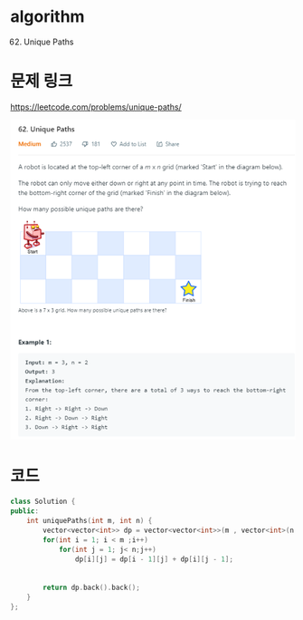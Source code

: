 ﻿# algorithm 
62. Unique Paths
  
  
# 문제 링크  
https://leetcode.com/problems/unique-paths/  

![title](https://github.com/jungmin3834/algorithm/blob/master/image/unique-paths.png)

# 코드

```cpp
class Solution {
public:
    int uniquePaths(int m, int n) {
        vector<vector<int>> dp = vector<vector<int>>(m , vector<int>(n , 1));
        for(int i = 1; i < m ;i++)
            for(int j = 1; j< n;j++)
                dp[i][j] = dp[i - 1][j] + dp[i][j - 1];
  
    
        return dp.back().back();
    }
};
```
